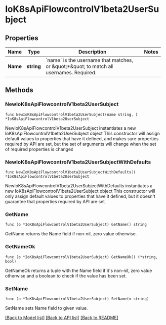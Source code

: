 # IoK8sApiFlowcontrolV1beta2UserSubject

## Properties

Name | Type | Description | Notes
------------ | ------------- | ------------- | -------------
**Name** | **string** | &#x60;name&#x60; is the username that matches, or \&quot;*\&quot; to match all usernames. Required. | 

## Methods

### NewIoK8sApiFlowcontrolV1beta2UserSubject

`func NewIoK8sApiFlowcontrolV1beta2UserSubject(name string, ) *IoK8sApiFlowcontrolV1beta2UserSubject`

NewIoK8sApiFlowcontrolV1beta2UserSubject instantiates a new IoK8sApiFlowcontrolV1beta2UserSubject object
This constructor will assign default values to properties that have it defined,
and makes sure properties required by API are set, but the set of arguments
will change when the set of required properties is changed

### NewIoK8sApiFlowcontrolV1beta2UserSubjectWithDefaults

`func NewIoK8sApiFlowcontrolV1beta2UserSubjectWithDefaults() *IoK8sApiFlowcontrolV1beta2UserSubject`

NewIoK8sApiFlowcontrolV1beta2UserSubjectWithDefaults instantiates a new IoK8sApiFlowcontrolV1beta2UserSubject object
This constructor will only assign default values to properties that have it defined,
but it doesn't guarantee that properties required by API are set

### GetName

`func (o *IoK8sApiFlowcontrolV1beta2UserSubject) GetName() string`

GetName returns the Name field if non-nil, zero value otherwise.

### GetNameOk

`func (o *IoK8sApiFlowcontrolV1beta2UserSubject) GetNameOk() (*string, bool)`

GetNameOk returns a tuple with the Name field if it's non-nil, zero value otherwise
and a boolean to check if the value has been set.

### SetName

`func (o *IoK8sApiFlowcontrolV1beta2UserSubject) SetName(v string)`

SetName sets Name field to given value.



[[Back to Model list]](../README.md#documentation-for-models) [[Back to API list]](../README.md#documentation-for-api-endpoints) [[Back to README]](../README.md)


